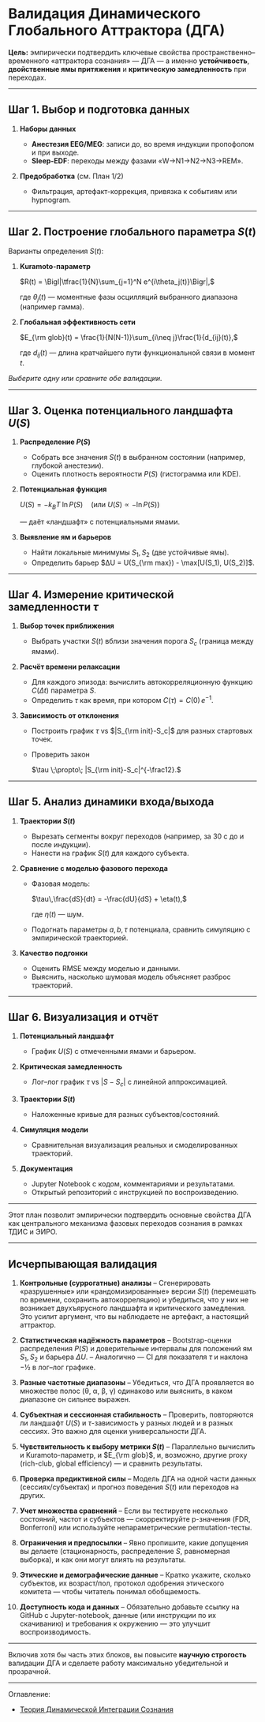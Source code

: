 # Валидация Динамического Глобального Аттрактора (ДГА)

**Цель:** эмпирически подтвердить ключевые свойства пространственно–временного «аттрактора сознания» — ДГА — а именно **устойчивость**, **двойственные ямы притяжения** и **критическую замедленность** при переходах.

---

## Шаг 1. Выбор и подготовка данных

1. **Наборы данных**

   * **Анестезия EEG/MEG**: записи до, во время индукции пропофолом и при выходе.
   * **Sleep-EDF**: переходы между фазами «W→N1→N2→N3→REM».
2. **Предобработка** (см. План 1/2)

   * Фильтрация, артефакт-коррекция, привязка к событиям или hypnogram.

---

## Шаг 2. Построение глобального параметра $S(t)$

Варианты определения $S(t)$:

1. **Kuramoto-параметр**

   $R(t) = \Bigl|\tfrac{1}{N}\sum_{j=1}^N e^{i\theta_j(t)}\Bigr|,$

   где $\theta_j(t)$ — моментные фазы осцилляций выбранного диапазона (например гамма).

2. **Глобальная эффективность сети**

   $E_{\rm glob}(t)
     = \frac{1}{N(N-1)}\sum_{i\neq j}\frac{1}{d_{ij}(t)},$

   где $d_{ij}(t)$ — длина кратчайшего пути функциональной связи в момент $t$.

*Выберите одну или сравните обе валидации.*

---

## Шаг 3. Оценка потенциального ландшафта $U(S)$

1. **Распределение $P(S)$**

   * Собрать все значения $S(t)$ в выбранном состоянии (например, глубокой анестезии).
   * Оценить плотность вероятности $P(S)$ (гистограмма или KDE).

2. **Потенциальная функция**

   $U(S) = -k_B T\;\ln P(S) \quad(\text{или } U(S)\propto -\ln P(S))$

   — даёт «ландшафт» с потенциальными ямами.

3. **Выявление ям и барьеров**

   * Найти локальные минимумы $S_1, S_2$ (две устойчивые ямы).
   * Определить барьер $ΔU = U(S_{\rm max}) - \max[U(S_1), U(S_2)]$.

---

## Шаг 4. Измерение критической замедленности $\tau$

1. **Выбор точек приближения**

   * Выбрать участки $S(t)$ вблизи значения порога $S_c$ (граница между ямами).

2. **Расчёт времени релаксации**

   * Для каждого эпизода: вычислить автокорреляционную функцию $C(\Delta t)$ параметра $S$.
   * Определить $\tau$ как время, при котором
     $C(\tau) = C(0)\, e^{-1}$.

3. **Зависимость от отклонения**

   * Построить график $\tau$ vs $|S_{\rm init}-S_c|$ для разных стартовых точек.
   * Проверить закон

     $\tau \;\propto\; |S_{\rm init}-S_c|^{-\frac12}.$

---

## Шаг 5. Анализ динамики входа/выхода

1. **Траектории $S(t)$**

   * Вырезать сегменты вокруг переходов (например, за 30 с до и после индукции).
   * Нанести на график $S(t)$ для каждого субъекта.

2. **Сравнение с моделью фазового перехода**

   * Фазовая модель:

     $\tau\,\frac{dS}{dt} = -\frac{dU}{dS} + \eta(t),$

     где $\eta(t)$ — шум.
   * Подогнать параметры $a,b,\tau$ потенциала, сравнить симуляцию с эмпирической траекторией.

3. **Качество подгонки**

   * Оценить RMSE между моделью и данными.
   * Выяснить, насколько шумовая модель объясняет разброс траекторий.

---

## Шаг 6. Визуализация и отчёт

1. **Потенциальный ландшафт**

   * График $U(S)$ с отмеченными ямами и барьером.

2. **Критическая замедленность**

   * Лог–лог график $\tau$ vs $|S-S_c|$ с линейной аппроксимацией.

3. **Траектории $S(t)$**

   * Наложенные кривые для разных субъектов/состояний.

4. **Симуляция модели**

   * Сравнительная визуализация реальных и смоделированных траекторий.

5. **Документация**

   * Jupyter Notebook с кодом, комментариями и результатами.
   * Открытый репозиторий с инструкцией по воспроизведению.

---

Этот план позволит эмпирически подтвердить основные свойства ДГА как центрального механизма фазовых переходов сознания в рамках ТДИС и ЭИРО.

---

## Исчерпывающая валидация 

1. **Контрольные (суррогатные) анализы**
   – Сгенерировать «разрушенные» или «рандомизированные» версии $S(t)$ (перемешать по времени, сохранить автокорреляцию) и убедиться, что у них не возникает двухъярусного ландшафта и критического замедления. Это усилит аргумент, что вы наблюдаете не артефакт, а настоящий аттрактор.

2. **Статистическая надёжность параметров**
   – Bootstrap-оценки распределения $P(S)$ и доверительные интервалы для положений ям $S_1,S_2$ и барьера $\Delta U$.
   – Аналогично — CI для показателя $\tau$ и наклона $-½$ в лог–лог графике.

3. **Разные частотные диапазоны**
   – Убедиться, что ДГА проявляется во множестве полос (θ, α, β, γ) одинаково или выяснить, в каком диапазоне он сильнее выражен.

4. **Субъектная и сессионная стабильность**
   – Проверить, повторяются ли ландшафт $U(S)$ и $\tau$-зависимость у разных людей и в разных сессиях. Это важно для оценки универсальности ДГА.

5. **Чувствительность к выбору метрики $S(t)$**
   – Параллельно вычислить и Kuramoto-параметр, и $E_{\rm glob}$, и, возможно, другие proxy (rich-club, global efficiency) — и сравнить результаты.

6. **Проверка предиктивной силы**
   – Модель ДГА на одной части данных (сессиях/субъектах) и прогноз поведения $S(t)$ или переходов на других.

7. **Учет множества сравнений**
   – Если вы тестируете несколько состояний, частот и субъектов — скорректируйте p-значения (FDR, Bonferroni) или используйте непараметрические permutation-тесты.

8. **Ограничения и предпосылки**
   – Явно пропишите, какие допущения вы делаете (стационарность, распределение $S$, равномерная выборка), и как они могут влиять на результаты.

9. **Этические и демографические данные**
   – Кратко укажите, сколько субъектов, их возраст/пол, протокол одобрения этического комитета — чтобы читатель понимал обобщаемость.

10. **Доступность кода и данных**
    – Обязательно добавьте ссылку на GitHub с Jupyter-notebook, данные (или инструкции по их скачиванию) и требования к окружению — это улучшит воспроизводимость.

---

Включив хотя бы часть этих блоков, вы повысите **научную строгость** валидации ДГА и сделаете работу максимально убедительной и прозрачной.


---


Оглавление:

- [Теория Динамической Интеграции Сознания](/Theory-Of-Dynamic-Integration-Of-Consciousness/README.md)
